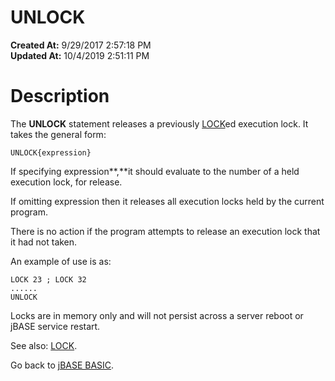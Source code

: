 # UNLOCK

**Created At:** 9/29/2017 2:57:18 PM  
**Updated At:** 10/4/2019 2:51:11 PM  


# Description

The **UNLOCK** statement releases a previously [LOCK](276940-lock)ed execution lock. It takes the general form:

```
UNLOCK{expression}
```

If specifying expression**,**it should evaluate to the number of a held execution lock, for release.

If omitting expression then it releases all execution locks held by the current program.

There is no action if the program attempts to release an execution lock that it had not taken.

An example of use is as:

```
LOCK 23 ; LOCK 32
......
UNLOCK
```



Locks are in memory only and will not persist across a server reboot or jBASE service restart.

See also: [LOCK](276940-lock).

Go back to [jBASE BASIC](263498-jbase-basic).
